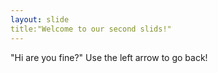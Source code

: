 ```yaml
---
layout: slide
title:"Welcome to our second slids!"
---
```

"Hi are you fine?"
Use the left arrow to go back!
